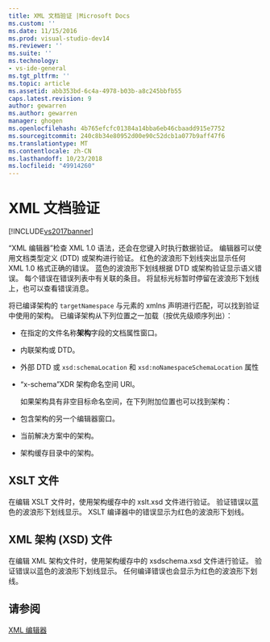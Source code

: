 ```yaml
---
title: XML 文档验证 |Microsoft Docs
ms.custom: ''
ms.date: 11/15/2016
ms.prod: visual-studio-dev14
ms.reviewer: ''
ms.suite: ''
ms.technology:
- vs-ide-general
ms.tgt_pltfrm: ''
ms.topic: article
ms.assetid: abb353bd-6c4a-4978-b03b-a8c245bbfb55
caps.latest.revision: 9
author: gewarren
ms.author: gewarren
manager: ghogen
ms.openlocfilehash: 4b765efcfc01384a14bba6eb46cbaadd915e7752
ms.sourcegitcommit: 240c8b34e80952d00e90c52dcb1a077b9aff47f6
ms.translationtype: MT
ms.contentlocale: zh-CN
ms.lasthandoff: 10/23/2018
ms.locfileid: "49914260"
---
```

# <a name="xml-document-validation"></a>XML 文档验证
[!INCLUDE[vs2017banner](../includes/vs2017banner.md)]

  
“XML 编辑器”检查 XML 1.0 语法，还会在您键入时执行数据验证。 编辑器可以使用文档类型定义 (DTD) 或架构进行验证。 红色的波浪形下划线突出显示任何 XML 1.0 格式正确的错误。 蓝色的波浪形下划线根据 DTD 或架构验证显示语义错误。 每个错误在错误列表中有关联的条目。 将鼠标光标暂时停留在波浪形下划线上，也可以查看错误消息。  
  
 将已编译架构的 `targetNamespace` 与元素的 xmlns 声明进行匹配，可以找到验证中使用的架构。 已编译架构从下列位置之一加载（按优先级顺序列出）：  
  
- 在指定的文件名称**架构**字段的文档属性窗口。  
  
- 内联架构或 DTD。  
  
- 外部 DTD 或 `xsd:schemaLocation` 和 `xsd:noNamespaceSchemaLocation` 属性  
  
- “x-schema”XDR 架构命名空间 URI。  
  
  如果架构具有非空目标命名空间，在下列附加位置也可以找到架构：  
  
- 包含架构的另一个编辑器窗口。  
  
- 当前解决方案中的架构。  
  
- 架构缓存目录中的架构。  
  
## <a name="xslt-files"></a>XSLT 文件  
 在编辑 XSLT 文件时，使用架构缓存中的 xslt.xsd 文件进行验证。 验证错误以蓝色的波浪形下划线显示。 XSLT 编译器中的错误显示为红色的波浪形下划线。  
  
## <a name="xml-schema-xsd-files"></a>XML 架构 (XSD) 文件  
 在编辑 XML 架构文件时，使用架构缓存中的 xsdschema.xsd 文件进行验证。 验证错误以蓝色的波浪形下划线显示。 任何编译错误也会显示为红色的波浪形下划线。  
  
## <a name="see-also"></a>请参阅  
 [XML 编辑器](../xml-tools/xml-editor.md)



